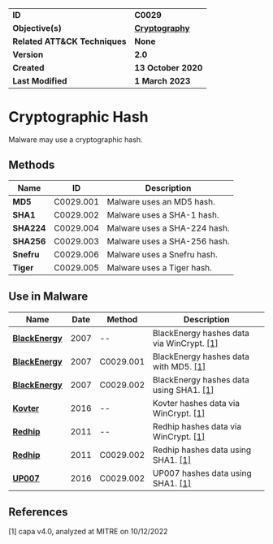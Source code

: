 <table>
<tr>
<td><b>ID</b></td>
<td><b>C0029</b></td>
</tr>
<tr>
<td><b>Objective(s)</b></td>
<td><b><a href="../cryptography">Cryptography</a></b></td>
</tr>
<tr>
<td><b>Related ATT&CK Techniques</b></td>
<td><b>None</b></td>
</tr>
<tr>
<td><b>Version</b></td>
<td><b>2.0</b></td>
</tr>
<tr>
<td><b>Created</b></td>
<td><b>13 October 2020</b></td>
</tr>
<tr>
<td><b>Last Modified</b></td>
<td><b>1 March 2023</b></td>
</tr>
</table>


# Cryptographic Hash

Malware may use a cryptographic hash. 

## Methods

|Name|ID|Description|
|---|---|---|
|**MD5**|C0029.001|Malware uses an MD5 hash.|
|**SHA1**|C0029.002|Malware uses a SHA-1 hash.|
|**SHA224**|C0029.004|Malware uses a SHA-224 hash.|
|**SHA256**|C0029.003|Malware uses a SHA-256 hash.|
|**Snefru**|C0029.006|Malware uses a Snefru hash.|
|**Tiger**|C0029.005|Malware uses a Tiger hash.|

## Use in Malware

|Name|Date|Method|Description|
|---|---|---|---|
|[**BlackEnergy**](../xample-malware/blackenergy.md)|2007|--|BlackEnergy hashes data via WinCrypt. [[1]](#1)|
|[**BlackEnergy**](../xample-malware/blackenergy.md)|2007|C0029.001|BlackEnergy hashes data with MD5. [[1]](#1)|
|[**BlackEnergy**](../xample-malware/blackenergy.md)|2007|C0029.002|BlackEnergy hashes data using SHA1. [[1]](#1)|
|[**Kovter**](../xample-malware/kovter.md)|2016|--|Kovter hashes data via WinCrypt. [[1]](#1)|
|[**Redhip**](../xample-malware/rebhip.md)|2011|--|Redhip hashes data via WinCrypt. [[1]](#1)|
|[**Redhip**](../xample-malware/rebhip.md)|2011|C0029.002|Redhip hashes data using SHA1. [[1]](#1)|
|[**UP007**](../xample-malware/up007.md)|2016|C0029.002|UP007 hashes data using SHA1. [[1]](#1)|

## References

<a name="1">[1]</a> capa v4.0, analyzed at MITRE on 10/12/2022

